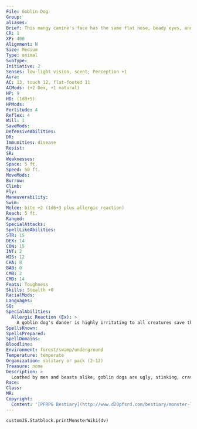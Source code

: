 ```yaml
---
File: Goblin Dog
Group: 
aliases: 
Brief: This mangy canine's face has the same flat nose, beady eyes, and protruding teeth as a rat grown grotesquely large.
CR: 1
XP: 400
Alignment: N
Size: Medium
Type: animal
SubType: 
Initiative: 2
Senses: low-light vision, scent; Perception +1
Aura: 
AC: 13, touch 12, flat-footed 11
ACMods: (+2 Dex, +1 natural)
HP: 9
HD: (1d8+5)
HPMods: 
Fortitude: 4
Reflex: 4
Will: 1
SaveMods: 
DefensiveAbilities: 
DR: 
Immunities: disease
Resist: 
SR: 
Weaknesses: 
Space: 5 ft.
Speed: 50 ft.
MoveMods: 
Burrow: 
Climb: 
Fly: 
Maneuverability: 
Swim: 
Melee: bite +2 (1d6+3 plus allergic reaction)
Reach: 5 ft.
Ranged: 
SpecialAttacks: 
SpellLikeAbilities: 
STR: 15
DEX: 14
CON: 15
INT: 2
WIS: 12
CHA: 8
BAB: 0
CMB: 2
CMD: 14
Feats: Toughness
Skills: Stealth +6
RacialMods: 
Languages: 
SQ: 
SpecialAbilities:
  Allergic Reaction (Ex): >
    A goblin dog's dander is highly irritating to all creatures save those with the goblinoid subtype. A non-goblinoid creature damaged by a goblin dog's bite, who deals damage to a goblin dog with a natural weapon or unarmed attack, or who otherwise comes into contact with a goblin dog (including attempts to grapple or ride the creature) must make a DC 12 Fortitude save or break out in an itching rash. A creature affected by this rash takes a -2 penalty to Dexterity and Charisma for 1 day (multiple allergic reactions do not stack). Remove disease or any magical healing removes the rash instantly. This is a disease effect. The save DC is Constitution-based.
SpellsKnown: 
SpellsPrepared: 
SpellDomains: 
Bloodline: 
Environment: forest/swamp/underground
Temperature: temperate
Organization: solitary or pack (2-12)
Treasure: none
Description: >
  Loathed by men and beasts alike, goblin dogs are ugly, stinking, craven, and foul-tempered. It's no surprise that goblins find kindred spirits in these shunned, disgusting beasts. Constantly itching, aff licted with a species-wide mange exacerbated by prolific dander, even the healthiest goblin dog looks sickly and starved. Despite its name, the goblin dog is in fact a species of rodent grown monstrously large. Their long-legged shape and proclivity to hunt and run in packs earned them their popular name, a name that many goblins take issue with, as it galls the average goblin to consider these, their favored mounts, having anything at all to do with actual dogs. Of course, being goblins, they haven't bothered to come up with alternate names for goblin dogs. Perhaps they don't realize they can. Contact with a goblin dog's infested, mangy hide causes most other creatures to break out into hives, a condition known as "goblin rash." Goblinoids seem to be immune to this affliction, and are fond of keeping goblin dogs as guardians and mounts. Despite their skin conditions and disorders, goblin dogs are highly resistant to disease. Their favored food is carrion-the riper, the better. That many goblin tribes let their goblin dogs run free in their lairs is the single reason most goblin dens aren't filthier than they actually are; constantly hungry, a goblin dog eats anything it can chew that it finds left behind by other, more discerning palates. A goblin dog is 5 feet long but weighs only 75 pounds. Goblin Dog Companions Starting Statistics: Size Small; Speed 50 ft.; Attack bite (1d4); Ability Scores Str 11, Dex 16, Con 11, Int 2, Wis 12, Cha 8; Special Qualities allergic reaction, low-light vision, scent. 4th-Level Advancement: Size Medium; AC +1 natural armor; Attack bite (1d6); Ability Scores Str +4, Dex -2, Con +4.
Race: 
Class: 
MR: 
Copyright:
  Content: '[PFRPG Bestiary](http://www.d20pfsrd.com/bestiary/monster-listings/animals/canines/goblin-dog)'
---
```

```dataviewjs
customJS.Statblock.printMonsterWiki(dv)
```
